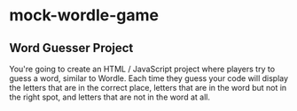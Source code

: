 # mock-wordle-game
## Word Guesser Project
You're going to create an HTML / JavaScript project where players try to guess a word, similar to Wordle. Each time they guess your code will display the letters that are in the correct place, letters that are in the word but not in the right spot, and letters that are not in the word at all. 
